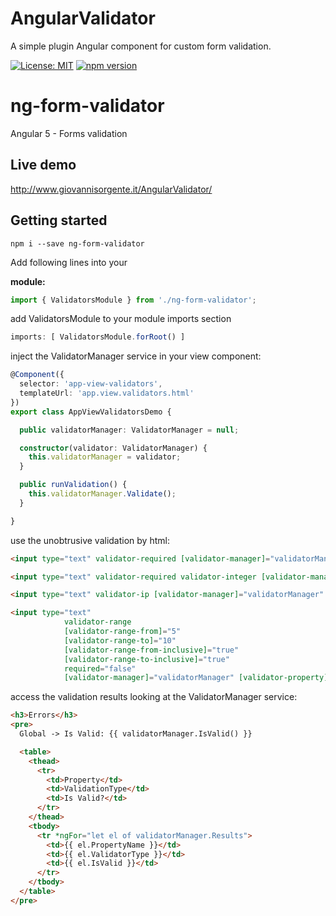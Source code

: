 # AngularValidator
A simple plugin Angular component for custom form validation.


[![License: MIT](https://img.shields.io/badge/License-MIT-yellow.svg)](https://opensource.org/licenses/MIT)
[![npm version](https://badge.fury.io/js/ng-form-validator.svg)](https://badge.fury.io/js/ng-form-validator.svg)
<!-- 
[![Build Status](https://travis-ci.org/gio-js/AngularValidator.svg?branch=master)](https://travis-ci.org/gio-js/AngularValidator)
-->

# ng-form-validator

Angular 5 - Forms validation


## Live demo
http://www.giovannisorgente.it/AngularValidator/


## Getting started

`npm i --save ng-form-validator`

Add following lines into your

**module:**

```typescript
import { ValidatorsModule } from './ng-form-validator';
```

add ValidatorsModule to your module imports section<br/>
```typescript
imports: [ ValidatorsModule.forRoot() ]
```

inject the ValidatorManager service in your view component:<br/>
```typescript
@Component({
  selector: 'app-view-validators',
  templateUrl: 'app.view.validators.html'
})
export class AppViewValidatorsDemo {

  public validatorManager: ValidatorManager = null;

  constructor(validator: ValidatorManager) {
    this.validatorManager = validator;
  }

  public runValidation() {
    this.validatorManager.Validate();
  }

}
```

use the unobtrusive validation by html:<br/>
```html
<input type="text" validator-required [validator-manager]="validatorManager" [validator-property]="'RequiredField'">

<input type="text" validator-required validator-integer [validator-manager]="validatorManager" [validator-property]="'IntegerField'">

<input type="text" validator-ip [validator-manager]="validatorManager" [validator-property]="'IPField'">

<input type="text"
            validator-range
            [validator-range-from]="5"
            [validator-range-to]="10"
            [validator-range-from-inclusive]="true"
            [validator-range-to-inclusive]="true"
            required="false"
            [validator-manager]="validatorManager" [validator-property]="'RangeFieldValidation'">
```

access the validation results looking at the ValidatorManager service:<br/>
```html
<h3>Errors</h3>
<pre>
  Global -> Is Valid: {{ validatorManager.IsValid() }}

  <table>
    <thead>
      <tr>
        <td>Property</td>
        <td>ValidationType</td>
        <td>Is Valid?</td>
      </tr>
    </thead>
    <tbody>
      <tr *ngFor="let el of validatorManager.Results">
        <td>{{ el.PropertyName }}</td>
        <td>{{ el.ValidatorType }}</td>
        <td>{{ el.IsValid }}</td>
      </tr>
    </tbody>
  </table>
</pre>
```

<br/>
